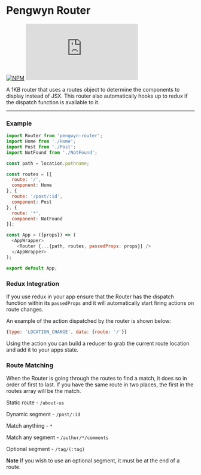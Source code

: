 # Pengwyn Router

[![NPM](https://img.shields.io/npm/v/pengwyn-router.svg)](https://www.npmjs.com/package/pengwyn-router)
[![gzip size](http://img.badgesize.io/https://unpkg.com/pengwyn-router/dist/pengwyn-router.js?compression=gzip)](https://unpkg.com/pengwyn-router/dist/pengwyn-router.js)

A 1KB router that uses a routes object to determine the components to display instead of JSX. This router also automatically hooks up to redux if the dispatch function is available to it.

---

### Example

```js
import Router from 'pengwyn-router';
import Home from './Home';
import Post from './Post';
import NotFound from './NotFound';

const path = location.pathname;

const routes = [{
  route: '/',
  component: Home
}, {
  route: '/post/:id',
  component: Post
}, {
  route: '*',
  component: NotFound
}];

const App = ({props}) => (
  <AppWrapper>
    <Router {...{path, routes, passedProps: props}} />
  </AppWrapper>
);

export default App;
```

### Redux Integration

If you use redux in your app ensure that the Router has the dispatch function within its `passedProps` and it will automatically start firing actions on route changes.

An example of the action dispatched by the router is shown below:
```js
{type: 'LOCATION_CHANGE', data: {route: '/'}}
```

Using the action you can build a reducer to grab the current route location and add it to your apps state.


### Route Matching

When the Router is going through the routes to find a match, it does so in order of first to last. If you have the same route in two places, the first in the routes array will be the match.

Static route - `/about-us`

Dynamic segment - `/post/:id`

Match anything - `*`

Match any segment - `/author/*/comments`

Optional segment - `/tag/(:tag)`

**Note** If you wish to use an optional segment, it must be at the end of a route.
